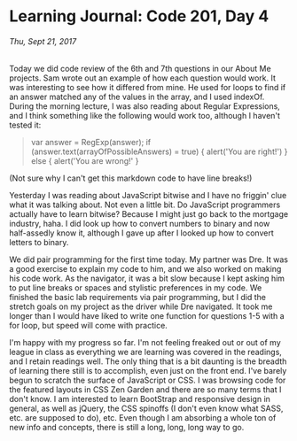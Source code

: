 # Learning Journal: Code 201, Day 4
###### Thu, Sept 21, 2017

Today we did code review of the 6th and 7th questions in our About Me projects. Sam wrote out an example of how each question would work. It was interesting to see how it differed from mine. He used for loops to find if an answer matched any of the values in the array, and I used indexOf. During the morning lecture, I was also reading about Regular Expressions, and I think something like the following would work too, although I haven't tested it:

>var answer = RegExp(answer);
if (answer.text(arrayOfPossibleAnswers) = true) {
  alert('You are right!')
} else {
  alert('You are wrong!' }

(Not sure why I can't get this markdown code to have line breaks!)

Yesterday I was reading about JavaScript bitwise and I have no friggin' clue what it was talking about. Not even a little bit. Do JavaScript programmers actually have to learn bitwise? Because I might just go back to the mortgage industry, haha. I did look up how to convert numbers to binary and now half-assedly know it, although I gave up after I looked up how to convert letters to binary.

We did pair programming for the first time today. My partner was Dre. It was a good exercise to explain my code to him, and we also worked on making his code work. As the navigator, it was a bit slow because I kept asking him to put line breaks or spaces and stylistic preferences in my code. We finished the basic lab requirements via pair programming, but I did the stretch goals on my project as the driver while Dre navigated. It took me longer than I would have liked to write one function for questions 1-5 with a for loop, but speed will come with practice.

I'm happy with my progress so far. I'm not feeling freaked out or out of my league in class as everything we are learning was covered in the readings, and I retain readings well. The only thing that is a bit daunting is the breadth of learning there still is to accomplish, even just on the front end. I've barely begun to scratch the surface of JavaScript or CSS. I was browsing code for the featured layouts in CSS Zen Garden and there are so many terms that I don't know. I am interested to learn BootStrap and responsive design in general, as well as jQuery, the CSS spinoffs (I don't even know what SASS, etc. are supposed to do), etc. Even though I am absorbing a whole ton of new info and concepts, there is still a long, long, long way to go.
